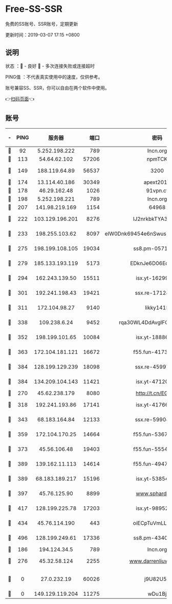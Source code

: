 # Free-SS-SSR

免费的SS账号、SSR账号，定期更新

更新时间：2019-03-07 17:15 +0800

## 说明

状态     ：🙂 - 良好 🙁 - 多次连接失败或连接超时

PING值   ：不代表真实使用中的速度，仅供参考。

账号兼容SS、SSR，你可以自由在两个软件中使用。

👉[扫码页面](https://liesauer.github.io/Free-SS-SSR/)👈

## 账号

|-|PING|服务器|端口|密码|加密方式|区域|
|:----:|:----:|:-----:|-----:|:----:|:----:|:----:|
|🙂|92|5.252.198.222|789|lncn.org|rc4|JP|
|🙂|113|54.64.62.102|57206|npmTCK|rc4-md5|JP|
|🙂|149|188.119.64.89|56537|3200|aes-256-cfb|RU|
|🙂|174|13.114.40.186|30349|apext2019|chacha20|JP|
|🙂|178|46.29.162.48|1026|91vpn.cf|rc4-md5|RU|
|🙂|198|5.252.198.221|789|lncn.org|rc4|JP|
|🙂|207|141.98.219.169|1154|64968|chacha20|US|
|🙂|222|103.129.196.201|8276|lJ2nrkbkTYA30wv0|aes-256-cfb|US|
|🙂|233|198.255.103.62|8097|eIW0Dnk69454e6nSwuspv9DmS201tQ0D|aes-256-cfb|US|
|🙂|275|198.199.108.105|19034|ss8.pm-05716410|aes-256-cfb|US|
|🙂|279|185.133.193.119|5173|EDknJe6D06EoWDaw|aes-256-cfb|US|
|🙂|294|162.243.139.50|15511|isx.yt-16299979|aes-256-cfb|US|
|🙂|301|192.241.198.43|19421|ssx.re-17128013|aes-256-cfb|US|
|🙂|311|172.104.98.27|9140|likky1415|aes-256-cfb|JP|
|🙂|338|109.238.6.24|9452|rqa30WL4DdAvgIFG6Fs3znzTa|aes-256-cfb|FR|
|🙂|352|198.199.101.65|10084|isx.yt-18886223|aes-256-cfb|US|
|🙂|363|172.104.181.121|16672|f55.fun-41734869|aes-256-cfb|SG|
|🙂|384|128.199.129.239|18098|ssx.re-45997655|aes-256-cfb|SG|
|🙂|384|134.209.104.143|11421|isx.yt-47120131|aes-256-cfb|SG|
|🙂|270|45.62.238.179|8080|http://t.cn/EGJIyrl|rc4-md5|CA|
|🙂|318|192.241.193.86|17141|isx.yt-41766663|aes-256-cfb|US|
|🙂|343|68.183.164.84|12133|ssx.re-59904626|aes-256-cfb|US|
|🙂|359|172.104.170.25|14664|f55.fun-53676794|aes-256-cfb|SG|
|🙂|373|45.56.106.48|19403|f55.fun-55549591|aes-256-cfb|US|
|🙂|389|139.162.11.113|14614|f55.fun-49472003|aes-256-cfb|SG|
|🙂|389|68.183.189.217|15196|isx.yt-53854583|aes-256-cfb|SG|
|🙂|397|45.76.125.90|8899|www.sphard.com|aes-256-cfb|AU|
|🙂|417|128.199.225.78|17203|isx.yt-98952037|aes-256-cfb|SG|
|🙂|434|45.76.114.190|443|oiECpTuVmLLxk4Ts|aes-256-cfb|AU|
|🙂|496|128.199.249.61|17336|ss8.pm-43407054|aes-256-cfb|SG|
|🙁|186|194.124.34.5|789|lncn.org|rc4|JP|
|🙁|276|45.32.58.124|2255|www.darrenliuwei.com|aes-256-cfb|JP|
|🙁|0|27.0.232.19|60026|j9U82U53|xchacha20-ietf-poly1305|HK|
|🙁|0|149.129.119.204|11275|wDu1Bj|rc4-md5|HK|
